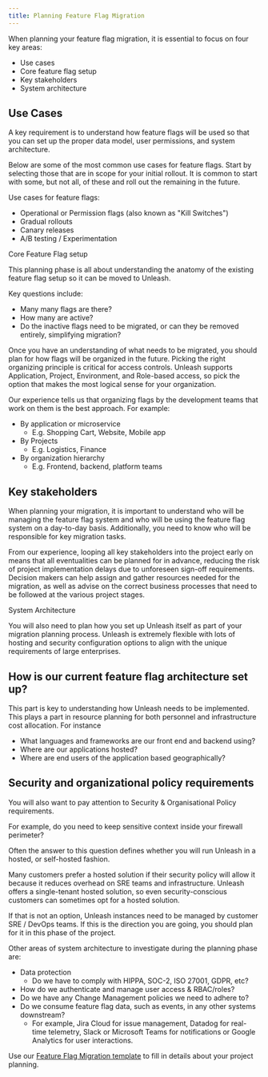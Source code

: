 ```yaml
---
title: Planning Feature Flag Migration
---
```


When planning your feature flag migration, it is essential to focus on four key areas:

* Use cases
* Core feature flag setup
* Key stakeholders
* System architecture

## Use Cases

A key requirement is to understand how feature flags will be used so that you can set up the proper data model, user permissions, and system architecture.  

Below are some of the most common use cases for feature flags. Start by selecting those that are in scope for your initial rollout. It is common to start with some, but not all, of these and roll out the remaining in the future.

Use cases for feature flags:

* Operational or Permission flags (also known as "Kill Switches")
* Gradual rollouts
* Canary releases
* A/B testing / Experimentation

Core Feature Flag setup

This planning phase is all about understanding the anatomy of the existing feature flag setup so it can be moved to Unleash. 

Key questions include:

* Many many flags are there?
* How many are active? 
* Do the inactive flags need to be migrated, or can they be removed entirely, simplifying migration?

Once you have an understanding of what needs to be migrated, you should plan for how flags will be organized in the future.  Picking the right organizing principle is critical for access controls. Unleash supports Application, Project, Environment, and Role-based access, so pick the option that makes the most logical sense for your organization.

Our experience tells us that organizing flags by the development teams that work on them is the best approach.  For example: 

* By application or microservice
    * E.g. Shopping Cart, Website, Mobile app
* By Projects
    * E.g. Logistics, Finance
* By organization hierarchy
    * E.g. Frontend, backend, platform teams

## Key stakeholders

When planning your migration, it is important to understand who will be managing the feature flag system and who will be using the feature flag system on a day-to-day basis.  Additionally, you need to know who will be responsible for key migration tasks.

From our experience, looping all key stakeholders into the project early on means that all eventualities can be planned for in advance, reducing the risk of project implementation delays due to unforeseen sign-off requirements. Decision makers can help assign and gather resources needed for the migration, as well as advise on the correct business processes that need to be followed at the various project stages.

System Architecture

You will also need to plan how you set up Unleash itself as part of your migration planning process. Unleash is extremely flexible with lots of hosting and security configuration options to align with the unique requirements of large enterprises.


## How is our current feature flag architecture set up?

This part is key to understanding how Unleash needs to be implemented. This plays a part in resource planning for both personnel and infrastructure cost allocation.  For instance

* What languages and frameworks are our front end and backend using?
* Where are our applications hosted?
* Where are end users of the application based geographically?

## Security and organizational policy requirements

You will also want to pay attention to Security & Organisational Policy requirements.

For example, do you need to keep sensitive context inside your firewall perimeter? 

Often the answer to this question defines whether you will run Unleash in a hosted, or self-hosted fashion.

Many customers prefer a hosted solution if their security policy will allow it because it reduces overhead on SRE teams and infrastructure. Unleash offers a single-tenant hosted solution, so even security-conscious customers can sometimes opt for a hosted solution.

If that is not an option, Unleash instances need to be managed by customer SRE / DevOps teams. If this is the direction you are going, you should plan for it in this phase of the project.

Other areas of system architecture to investigate during the planning phase are:

* Data protection
    * Do we have to comply with HIPPA, SOC-2, ISO 27001, GDPR, etc?
* How do we authenticate and manage user access & RBAC/roles?
* Do we have any Change Management policies we need to adhere to?
* Do we consume feature flag data, such as events, in any other systems downstream? 
    * For example, Jira Cloud for issue management, Datadog for real-time telemetry, Slack or Microsoft Teams for notifications or Google Analytics for user interactions.

Use our [Feature Flag Migration template](https://docs.google.com/spreadsheets/d/1MKc95v7Tc-9tznWMDVSy2vvmVJTvOFLRVZpx1QrL-_U/edit#gid=996250264) to fill in details about your project planning.
